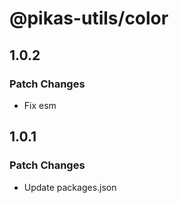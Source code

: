 # @pikas-utils/color

## 1.0.2

### Patch Changes

- Fix esm

## 1.0.1

### Patch Changes

- Update packages.json
